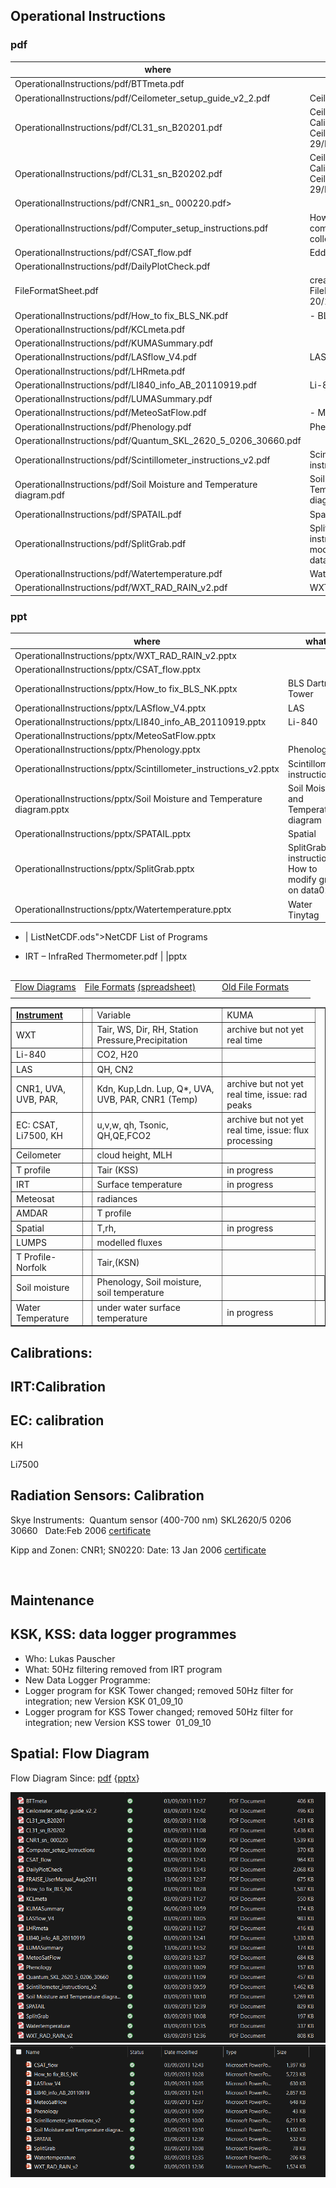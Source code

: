 ## Operational Instructions

### pdf

| where |  what |
| -- | --|
| OperationalInstructions/pdf/BTTmeta.pdf |    |
| OperationalInstructions/pdf/Ceilometer_setup_guide_v2_2.pdf |Ceilometer   |
| OperationalInstructions/pdf/CL31_sn_B20201.pdf | Ceilometer: Calibration CL31 Ceilometer (B20201) 29/May/2006 |
| OperationalInstructions/pdf/CL31_sn_B20202.pdf | Ceilometer Calibration: CL31 Ceilometer (B20202) 29/May/2006   |
| OperationalInstructions/pdf/CNR1_sn_ 000220.pdf> 
| OperationalInstructions/pdf/Computer_setup_instructions.pdf |  How to set up a computer for data collection   |
| OperationalInstructions/pdf/CSAT_flow.pdf | Eddy Covariance    |
| OperationalInstructions/pdf/DailyPlotCheck.pdf |    |
| FileFormatSheet.pdf | created from ODS FileFormatSheet.ODS 20/10/24|
| OperationalInstructions/pdf/How_to fix_BLS_NK.pdf | - BLS Dartrey Tower |
| OperationalInstructions/pdf/KCLmeta.pdf |    |
| OperationalInstructions/pdf/KUMASummary.pdf |    |
| OperationalInstructions/pdf/LASflow_V4.pdf |  LAS  |
| OperationalInstructions/pdf/LHRmeta.pdf |    |
| OperationalInstructions/pdf/LI840_info_AB_20110919.pdf |  Li-840  |
| OperationalInstructions/pdf/LUMASummary.pdf |    |
| OperationalInstructions/pdf/MeteoSatFlow.pdf | - Meteosat   |
| OperationalInstructions/pdf/Phenology.pdf |  Phenology    |
| OperationalInstructions/pdf/Quantum_SKL_2620_5_0206_30660.pdf |    |
| OperationalInstructions/pdf/Scintillometer_instructions_v2.pdf |  Scintillometer instructions   |
| OperationalInstructions/pdf/Soil Moisture and Temperature diagram.pdf |Soil Moisture and Temperature diagram|
| OperationalInstructions/pdf/SPATAIL.pdf |  Spatial   |
| OperationalInstructions/pdf/SplitGrab.pdf | SplitGrab instructions How to modify grab on data02    |
| OperationalInstructions/pdf/Watertemperature.pdf |  Water Tinytag  |
| OperationalInstructions/pdf/WXT_RAD_RAIN_v2.pdf | WXT RAD and rain |



### ppt

| where |  what |
| -- | --|
| OperationalInstructions/pptx/WXT_RAD_RAIN_v2.pptx |    | 
| OperationalInstructions/pptx/CSAT_flow.pptx |    |
| OperationalInstructions/pptx/How_to fix_BLS_NK.pptx | BLS Dartrey Tower    |
| OperationalInstructions/pptx/LASflow_V4.pptx | LAS   | 
| OperationalInstructions/pptx/LI840_info_AB_20110919.pptx | Li-840    | 
| OperationalInstructions/pptx/MeteoSatFlow.pptx |    | 
| OperationalInstructions/pptx/Phenology.pptx |  Phenology    | 
| OperationalInstructions/pptx/Scintillometer_instructions_v2.pptx |  Scintillometer instructions   | 
| OperationalInstructions/pptx/Soil Moisture and Temperature diagram.pptx | Soil Moisture and Temperature diagram   | 
| OperationalInstructions/pptx/SPATAIL.pptx | Spatial     |
| OperationalInstructions/pptx/SplitGrab.pptx |  SplitGrab instructions How to modify grab on data02   | 
| OperationalInstructions/pptx/Watertemperature.pptx | Water Tinytag   |



- | ListNetCDF.ods">NetCDF List of Programs</a>

- IRT – InfraRed Thermometer.pdf |    |pptx



<h2></h2>
<table width="640">
<tbody>
<tr>
<td><a href="http://www.met.reading.ac.uk/micromet/flowdiagrams">Flow Diagrams</a></td>
<td><a href="http://www.met.reading.ac.uk/micromet/documents/FileFormats-1.pdf">File Formats</a>
<a href="http://www.met.reading.ac.uk/micromet/documents/FileFormatsheet.ods">(spreadsheet)</a></td>
<td></td>
<td></td>
<td><a href="http://www.met.reading.ac.uk/micromet/documents/oldfileformats.ods">Old File Formats</a></td>
<td></td>
<td></td>
</tr>
<tr>
<td></td>
</tr>
</tbody>
</table>
<table border="1" cellspacing="1" cellpadding="1">
<tbody>
<tr>
<td><a href="http://www.met.reading.ac.uk/micromet/documents/instrumentoverviewcombined.ods"><strong>Instrument</strong></a></td>
<td></td>
<td>Variable</td>
<td>KUMA</td>
</tr>
<tr>
<td>WXT</td>
<td></td>
<td>Tair, WS, Dir, RH, Station Pressure,Precipitation</td>
<td>archive but not yet real time</td>
</tr>
<tr>
<td>Li-840</td>
<td></td>
<td>CO2, H20</td>
<td></td>
</tr>
<tr>
<td>LAS</td>
<td></td>
<td>QH, CN2</td>
<td></td>
</tr>
<tr>
<td>CNR1, UVA, UVB, PAR,</td>
<td></td>
<td>Kdn, Kup,Ldn. Lup, Q*, UVA, UVB, PAR, CNR1 (Temp)</td>
<td>archive but not yet real time, issue: rad peaks</td>
</tr>
<tr>
<td>EC: CSAT, Li7500, KH</td>
<td></td>
<td>u,v,w, qh, Tsonic, QH,QE,FCO2</td>
<td>archive but not yet real time, issue: flux processing</td>
</tr>
<tr>
<td>Ceilometer</td>
<td></td>
<td>cloud height, MLH</td>
<td></td>
</tr>
<tr>
<td>T profile</td>
<td></td>
<td>Tair (KSS)</td>
<td>in progress</td>
</tr>
<tr>
<td>IRT</td>
<td></td>
<td>Surface temperature</td>
<td>in progress</td>
</tr>
<tr>
<td>Meteosat</td>
<td></td>
<td>radiances</td>
<td></td>
</tr>
<tr>
<td>AMDAR</td>
<td></td>
<td>T profile</td>
<td></td>
</tr>
<tr>
<td>Spatial</td>
<td></td>
<td>T,rh,</td>
<td>in progress</td>
</tr>
<tr>
<td>LUMPS</td>
<td></td>
<td>modelled fluxes</td>
<td></td>
</tr>
<tr>
<td>T Profile- Norfolk</td>
<td></td>
<td>Tair,(KSN)</td>
<td></td>
</tr>
<tr>
<td>Soil moisture</td>
<td></td>
<td>Phenology, Soil moisture, soil temperature</td>
<td></td>
<td></td>
</tr>
<tr>
<td>Water Temperature</td>
<td></td>
<td>under water surface temperature</td>
<td>in progress</td>
</tr>
</tbody>
</table>
<h2>Calibrations:</h2>
<div>
<div>
<h2>IRT:Calibration</h2>
<div></div>
</div>
</div>
<div>
<div></div>
<div>
<h2>
<div></div>
</div>
</div>
<div>
<div>
<h2>EC: calibration</h2>
KH

Li7500

</div>
</div>
<h2>Radiation Sensors: Calibration</h2>
Skye Instruments:  Quantum sensor (400-700 nm) SKL2620/5 0206 30660   Date:Feb 2006 <a href="http://www.met.reading.ac.uk/micromet/documents/Quantum_SKL_2620_5_0206_30660.pdf">certificate</a>

Kipp and Zonen: CNR1; SN0220: Date: 13 Jan 2006 <a href="http://www.met.reading.ac.uk/micromet/documents/CNR1_sn_%20000220.pdf">certificate</a>

&nbsp;
<h2>Maintenance</h2>
<div>
<div>
<h2>KSK, KSS: data logger programmes</h2>
<ul>
	<li>Who: Lukas Pauscher</li>
	<li>What: 50Hz filtering removed from IRT program</li>
	<li>New Data Logger Programme:</li>
	<li>Logger program for KSK Tower changed; removed 50Hz filter for integration; new Version KSK 01_09_10</li>
	<li>Logger program for KSS Tower changed; removed 50Hz filter for integration; new Version KSS tower  01_09_10</li>
</ul>
</div>
</div>
<h2>Spatial: Flow Diagram</h2>
Flow Diagram Since: <a href="http://www.met.reading.ac.uk/micromet/documents/SPATAIL.pdf">pdf</a> {<a href="http://www.met.reading.ac.uk/micromet/documents/SPATAIL.pptx">pptx</a>}

![All.pdf |    |files](image.png)
![All pptx files](image-1.png)